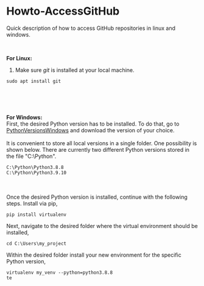 # Howto-AccessGitHub
Quick description of how to access GitHub repositories in linux and windows.

<br />

**For Linux:**
1) Make sure *git* is installed at your local machine.
````
sudo apt install git
````

<br />
<br />
<br />

**For Windows:**<br />
First, the desired Python version has to be installed. To do that, go to [PythonVersionsWindows](https://www.python.org/downloads/windows/) and download the version of your choice.
<br />
<br />
It is convenient to store all local versions in a single folder. One possibility is shown below. There are currently two different Python versions stored in the file "C:\Python".
````
C:\Python\Python3.8.8
C:\Python\Python3.9.10
````
<br />
<br />
Once the desired Python version is installed, continue with the following steps.
Install via pip,

````
pip install virtualenv
````
Next, navigate to the desired folder where the virtual environment should be installed,
````
cd C:\Users\my_project
````
Within the desired folder install your new environment for the specific Python version,
````
virtualenv my_venv --python=python3.8.8 
te
````

